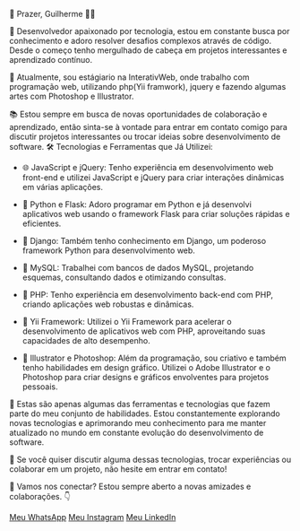 👋 Prazer, Guilherme 👨‍💻

🚀 Desenvolvedor apaixonado por tecnologia, estou em constante busca por conhecimento e adoro resolver desafios complexos através de código. Desde o começo tenho mergulhado de cabeça em projetos interessantes e aprendizado contínuo. 

💼 Atualmente, sou estágiario na InterativWeb, onde trabalho com programação web, utilizando php(Yii framwork), jquery e fazendo algumas artes com Photoshop e Illustrator.

📚 Estou sempre em busca de novas oportunidades de colaboração e aprendizado, então sinta-se à vontade para entrar em contato comigo para discutir projetos interessantes ou trocar ideias sobre desenvolvimento de software.
🛠️ Tecnologias e Ferramentas que Já Utilizei:

- 🌐 JavaScript e jQuery: Tenho experiência em desenvolvimento web front-end e utilizei JavaScript e jQuery para criar interações dinâmicas em várias aplicações.

- 🐍 Python e Flask: Adoro programar em Python e já desenvolvi aplicativos web usando o framework Flask para criar soluções rápidas e eficientes.

- 🌿 Django: Também tenho conhecimento em Django, um poderoso framework Python para desenvolvimento web.

- 🐘 MySQL: Trabalhei com bancos de dados MySQL, projetando esquemas, consultando dados e otimizando consultas.

- 📝 PHP: Tenho experiência em desenvolvimento back-end com PHP, criando aplicações web robustas e dinâmicas.

- 🚀 Yii Framework: Utilizei o Yii Framework para acelerar o desenvolvimento de aplicativos web com PHP, aproveitando suas capacidades de alto desempenho.

- 🎨 Illustrator e Photoshop: Além da programação, sou criativo e também tenho habilidades em design gráfico. Utilizei o Adobe Illustrator e o Photoshop para criar designs e gráficos envolventes para projetos pessoais.

🚀 Estas são apenas algumas das ferramentas e tecnologias que fazem parte do meu conjunto de habilidades. Estou constantemente explorando novas tecnologias e aprimorando meu conhecimento para me manter atualizado no mundo em constante evolução do desenvolvimento de software.

💬 Se você quiser discutir alguma dessas tecnologias, trocar experiências ou colaborar em um projeto, não hesite em entrar em contato!


💬 Vamos nos conectar? Estou sempre aberto a novas amizades e colaborações. 👇

[Meu WhatsApp](https://api.whatsapp.com/send?phone=5548991375109&text=Ol%C3%A1%2C+gostaria+de+saber+informações+sobre+programação) [Meu Instagram](https://www.instagram.com/guimoraesf/) [Meu LinkedIn](https://www.linkedin.com/in/guilhermemfloriano/)
